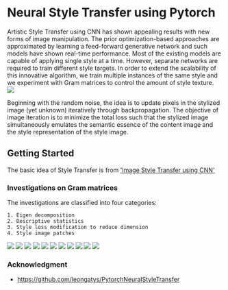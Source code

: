 # Neural Style Transfer using Pytorch
Artistic Style Transfer using CNN has shown appealing results with new forms of image manipulation. The prior optimization-based approaches are approximated by learning a feed-forward generative network and such models have shown real-time performance. Most of the existing models are capable of applying single style at a time. However, separate networks are required to train different style targets. In order to extend the scalability of this innovative algorithm, we train multiple instances of the same style and we experiment with Gram matrices to control the amount of style texture. </br>
![](https://github.com/AnushaManila/Master-Thesis/blob/master/05_Thesis_Slides/Slide04.jpg)

Beginning with the random noise, the idea is to update pixels in the stylized image (yet unknown) iteratively through backpropagation. The objective of image iteration is to minimize the total loss such that the stylized image simultaneously emulates the semantic essence of the content image and the style representation of the style image.

## Getting Started

The basic idea of Style Transfer is from ['Image Style Transfer using CNN'](https://www.cv-foundation.org/openaccess/content_cvpr_2016/html/Gatys_Image_Style_Transfer_CVPR_2016_paper.html)


### Investigations on Gram matrices

The investigations are classified into four categories:

```
1. Eigen decomposition 
2. Descriptive statistics 
3. Style loss modification to reduce dimension
4. Style image patches
```
![](https://github.com/AnushaManila/Master-Thesis/blob/master/05_Thesis_Slides/Slide10.jpg)
![](https://github.com/AnushaManila/Master-Thesis/blob/master/05_Thesis_Slides/Slide11.jpg)
![](https://github.com/AnushaManila/Master-Thesis/blob/master/05_Thesis_Slides/Slide12.jpg)
![](https://github.com/AnushaManila/Master-Thesis/blob/master/05_Thesis_Slides/Slide13.jpg)
![](https://github.com/AnushaManila/Master-Thesis/blob/master/05_Thesis_Slides/Slide18.jpg)
![](https://github.com/AnushaManila/Master-Thesis/blob/master/05_Thesis_Slides/Slide14.jpg)
![](https://github.com/AnushaManila/Master-Thesis/blob/master/05_Thesis_Slides/Slide15.jpg)
![](https://github.com/AnushaManila/Master-Thesis/blob/master/05_Thesis_Slides/Slide16.jpg)
![](https://github.com/AnushaManila/Master-Thesis/blob/master/05_Thesis_Slides/Slide17.jpg)
![](https://github.com/AnushaManila/Master-Thesis/blob/master/05_Thesis_Slides/Slide20.jpg)
![](https://github.com/AnushaManila/Master-Thesis/blob/master/05_Thesis_Slides/Slide21.jpg)

### Acknowledgment

* https://github.com/leongatys/PytorchNeuralStyleTransfer
